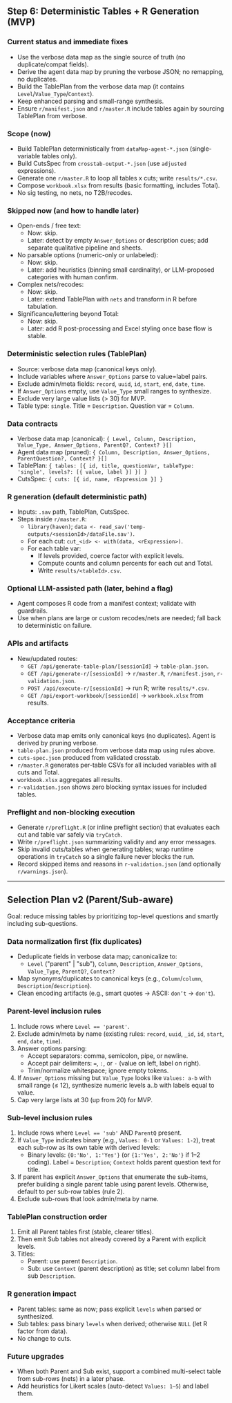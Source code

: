 ## Step 6: Deterministic Tables + R Generation (MVP)

### Current status and immediate fixes
- Use the verbose data map as the single source of truth (no duplicate/compat fields).
- Derive the agent data map by pruning the verbose JSON; no remapping, no duplicates.
- Build the TablePlan from the verbose data map (it contains `Level`/`Value_Type`/`Context`).
- Keep enhanced parsing and small-range synthesis.
- Ensure `r/manifest.json` and `r/master.R` include tables again by sourcing TablePlan from verbose.

### Scope (now)
- Build TablePlan deterministically from `dataMap-agent-*.json` (single-variable tables only).
- Build CutsSpec from `crosstab-output-*.json` (use `adjusted` expressions).
- Generate one `r/master.R` to loop all tables x cuts; write `results/*.csv`.
- Compose `workbook.xlsx` from results (basic formatting, includes Total).
- No sig testing, no nets, no T2B/recodes.

### Skipped now (and how to handle later)
- Open-ends / free text:
  - Now: skip.
  - Later: detect by empty `Answer_Options` or description cues; add separate qualitative pipeline and sheets.
- No parsable options (numeric-only or unlabeled):
  - Now: skip.
  - Later: add heuristics (binning small cardinality), or LLM-proposed categories with human confirm.
- Complex nets/recodes:
  - Now: skip.
  - Later: extend TablePlan with `nets` and transform in R before tabulation.
- Significance/lettering beyond Total:
  - Now: skip.
  - Later: add R post-processing and Excel styling once base flow is stable.

### Deterministic selection rules (TablePlan)
- Source: verbose data map (canonical keys only).
- Include variables where `Answer_Options` parse to value=label pairs.
- Exclude admin/meta fields: `record`, `uuid`, `id`, `start`, `end`, `date`, `time`.
- If `Answer_Options` empty, use `Value_Type` small ranges to synthesize.
- Exclude very large value lists (> 30) for MVP.
- Table type: `single`. Title = `Description`. Question var = `Column`.

### Data contracts
- Verbose data map (canonical): `{ Level, Column, Description, Value_Type, Answer_Options, ParentQ?, Context? }[]`
- Agent data map (pruned): `{ Column, Description, Answer_Options, ParentQuestion?, Context? }[]`
- TablePlan: `{ tables: [{ id, title, questionVar, tableType: 'single', levels?: [{ value, label }] }] }`
- CutsSpec: `{ cuts: [{ id, name, rExpression }] }`

### R generation (default deterministic path)
- Inputs: `.sav` path, TablePlan, CutsSpec.
- Steps inside `r/master.R`:
  - `library(haven)`; `data <- read_sav('temp-outputs/<sessionId>/dataFile.sav')`.
  - For each cut: `cut_<id> <- with(data, <rExpression>)`.
  - For each table var:
    - If levels provided, coerce factor with explicit levels.
    - Compute counts and column percents for each cut and Total.
    - Write `results/<tableId>.csv`.

### Optional LLM-assisted path (later, behind a flag)
- Agent composes R code from a manifest context; validate with guardrails.
- Use when plans are large or custom recodes/nets are needed; fall back to deterministic on failure.

### APIs and artifacts
- New/updated routes:
  - `GET /api/generate-table-plan/[sessionId]` -> `table-plan.json`.
  - `GET /api/generate-r/[sessionId]` -> `r/master.R`, `r/manifest.json`, `r-validation.json`.
  - `POST /api/execute-r/[sessionId]` -> run R; write `results/*.csv`.
  - `GET /api/export-workbook/[sessionId]` -> `workbook.xlsx` from results.

### Acceptance criteria
- Verbose data map emits only canonical keys (no duplicates). Agent is derived by pruning verbose.
- `table-plan.json` produced from verbose data map using rules above.
- `cuts-spec.json` produced from validated crosstab.
- `r/master.R` generates per-table CSVs for all included variables with all cuts and Total.
- `workbook.xlsx` aggregates all results.
- `r-validation.json` shows zero blocking syntax issues for included tables.

### Preflight and non-blocking execution
- Generate `r/preflight.R` (or inline preflight section) that evaluates each cut and table var safely via `tryCatch`.
- Write `r/preflight.json` summarizing validity and any error messages.
- Skip invalid cuts/tables when generating tables; wrap runtime operations in `tryCatch` so a single failure never blocks the run.
- Record skipped items and reasons in `r-validation.json` (and optionally `r/warnings.json`).

---

## Selection Plan v2 (Parent/Sub-aware)

Goal: reduce missing tables by prioritizing top-level questions and smartly including sub-questions.

### Data normalization first (fix duplicates)
- Deduplicate fields in verbose data map; canonicalize to:
  - `Level` ("parent" | "sub"), `Column`, `Description`, `Answer_Options`, `Value_Type`, `ParentQ?`, `Context?`
- Map synonyms/duplicates to canonical keys (e.g., `Column`/`column`, `Description`/`description`).
- Clean encoding artifacts (e.g., smart quotes → ASCII: `don’t` → `don't`).

### Parent-level inclusion rules
1) Include rows where `Level == 'parent'`.
2) Exclude admin/meta by name (existing rules: `record`, `uuid`, `_id`, `id`, `start`, `end`, `date`, `time`).
3) Answer options parsing:
   - Accept separators: comma, semicolon, pipe, or newline.
   - Accept pair delimiters: `=`, `:`, or ` - ` (value on left, label on right).
   - Trim/normalize whitespace; ignore empty tokens.
4) If `Answer_Options` missing but `Value_Type` looks like `Values: a-b` with small range (≤ 12), synthesize numeric levels a..b with labels equal to value.
5) Cap very large lists at 30 (up from 20) for MVP.

### Sub-level inclusion rules
1) Include rows where `Level == 'sub'` AND `ParentQ` present.
2) If `Value_Type` indicates binary (e.g., `Values: 0-1` or `Values: 1-2`), treat each sub-row as its own table with derived levels:
   - Binary levels: `{0:'No', 1:'Yes'}` (or `{1:'Yes', 2:'No'}` if 1–2 coding). Label = `Description`; `Context` holds parent question text for title.
3) If parent has explicit `Answer_Options` that enumerate the sub-items, prefer building a single parent table using parent levels. Otherwise, default to per sub-row tables (rule 2).
4) Exclude sub-rows that look admin/meta by name.

### TablePlan construction order
1) Emit all Parent tables first (stable, clearer titles).
2) Then emit Sub tables not already covered by a Parent with explicit levels.
3) Titles:
   - Parent: use parent `Description`.
   - Sub: use `Context` (parent description) as title; set column label from sub `Description`.

### R generation impact
- Parent tables: same as now; pass explicit `levels` when parsed or synthesized.
- Sub tables: pass binary `levels` when derived; otherwise `NULL` (let R factor from data).
- No change to cuts.

### Future upgrades
- When both Parent and Sub exist, support a combined multi-select table from sub-rows (nets) in a later phase.
- Add heuristics for Likert scales (auto-detect `Values: 1–5`) and label them.


